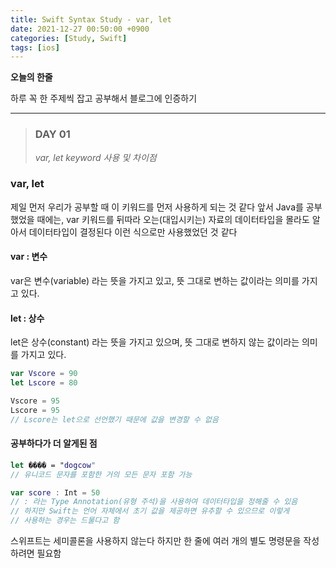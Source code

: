 ```yaml
---
title: Swift Syntax Study - var, let
date: 2021-12-27 00:50:00 +0900
categories: [Study, Swift]
tags: [ios]
---
```


**오늘의 한줄**

하루 꼭 한 주제씩 잡고 공부해서 블로그에 인증하기

---

> ### DAY 01
>
> *var, let keyword 사용 및 차이점*

### var, let

제일 먼저 우리가 공부할 때 이 키워드를 먼저 사용하게 되는 것 같다 앞서 Java를 공부했었을 때에는, var 키워드를 뒤따라 오는(대입시키는) 자료의 데이터타입을 몰라도 알아서 데이터타입이 결정된다 이런 식으로만 사용했었던 것 같다

#### var : 변수

var은 변수(variable) 라는 뜻을 가지고 있고, 뜻 그대로 변하는 값이라는 의미를 가지고 있다.

#### let : 상수

let은 상수(constant) 라는 뜻을 가지고 있으며, 뜻 그대로 변하지 않는 값이라는 의미를 가지고 있다.

```Swift
var Vscore = 90
let Lscore = 80

Vscore = 95
Lscore = 95
// Lscore는 let으로 선언했기 때문에 값을 변경할 수 없음
```

#### 공부하다가 더 알게된 점

```Swift
let ���� = "dogcow"
// 유니코드 문자를 포함한 거의 모든 문자 포함 가능

var score : Int = 50
// : 라는 Type Annotation(유형 주석)을 사용하여 데이터타입을 정해줄 수 있음
// 하지만 Swift는 언어 자체에서 초기 값을 제공하면 유추할 수 있으므로 이렇게
// 사용하는 경우는 드물다고 함
```

스위프트는 세미콜론을 사용하지 않는다 하지만 한 줄에 여러 개의 별도 명령문을 작성하려면 필요함
